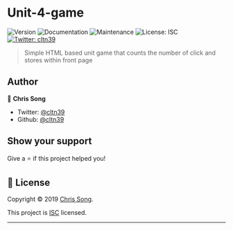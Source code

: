 # Unit-4-game
![Version](https://img.shields.io/badge/version-1.0.1-blue.svg?cacheSeconds=2592000)
![Documentation](https://img.shields.io/badge/documentation-yes-brightgreen.svg)
![Maintenance](https://img.shields.io/badge/Maintained%3F-no-yellow.svg)
![License: ISC](https://img.shields.io/badge/License-ISC-green.svg)
[![Twitter: cltn39](https://img.shields.io/twitter/follow/cltn39.svg?style=social)](https://twitter.com/cltn39)

> Simple HTML based unit game that counts the number of click and stores within front page

## Author

👤 **Chris Song**

* Twitter: [@cltn39](https://twitter.com/cltn39)
* Github: [@cltn39](https://github.com/cltn39)

## Show your support

Give a ⭐️ if this project helped you!

## 📝 License

Copyright © 2019 [Chris Song](https://github.com/cltn39).

This project is [ISC](https://github.com/cltn39/background-widget/blob/master/LICENSE) licensed.

***
